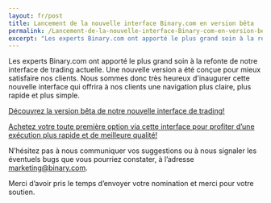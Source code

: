 ```yaml
---
layout: fr/post
title: Lancement de la nouvelle interface Binary.com en version bêta
permalink: /Lancement-de-la-nouvelle-interface-Binary-com-en-version-beta/
excerpt: "Les experts Binary.com ont apporté le plus grand soin à la refonte de notre interface de trading actuelle. Une nouvelle version a été conçue pour mieux satisfaire nos clients...."  
---
```


Les experts Binary.com ont apporté le plus grand soin à la refonte de notre interface de trading actuelle. Une nouvelle version a été conçue pour mieux satisfaire nos clients.
Nous sommes donc très heureux d'inaugurer cette nouvelle interface qui offrira à nos clients une navigation plus claire, plus rapide et plus simple.

[Découvrez la version bêta de notre nouvelle interface de trading!](https://www.binary.com/trading)

[Achetez votre toute première option via cette interface pour profiter d’une exécution plus rapide et de meilleure qualité!](https://www.binary.com/trading)

N’hésitez pas à nous communiquer vos suggestions ou à nous signaler les éventuels bugs que vous pourriez constater, à l’adresse [marketing@binary.com](mailto:marketing@binary.com).

Merci d’avoir pris le temps d’envoyer votre nomination et merci pour votre soutien.